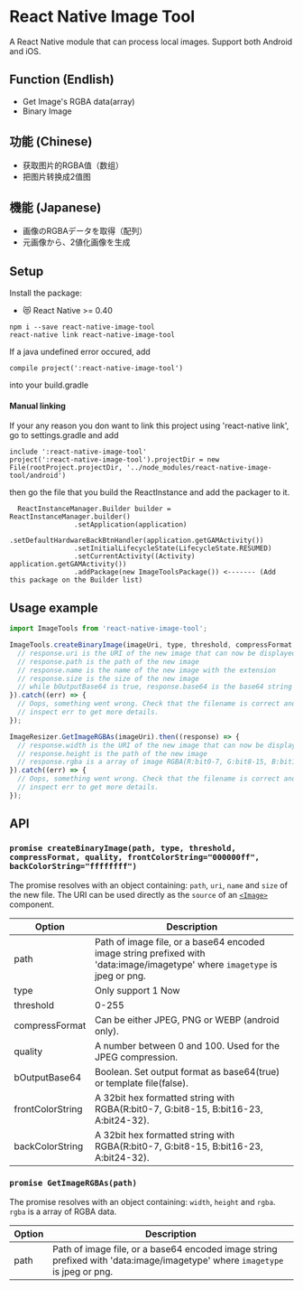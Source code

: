 # React Native Image Tool

A React Native module that can process local images.
Support both Android and iOS.

## Function (Endlish)
- Get Image's RGBA data(array)
- Binary Image

## 功能 (Chinese)
- 获取图片的RGBA值（数组）
- 把图片转换成2值图

## 機能 (Japanese)
- 画像のRGBAデータを取得（配列）
- 元画像から、2値化画像を生成

## Setup

Install the package:

* 😻 React Native >= 0.40
```
npm i --save react-native-image-tool
react-native link react-native-image-tool
```
If a java undefined error occured, add
```
compile project(':react-native-image-tool')
```
into your build.gradle

#### Manual linking
If your any reason you don want to link this project using 'react-native link', go to settings.gradle and add
```
include ':react-native-image-tool'
project(':react-native-image-tool').projectDir = new File(rootProject.projectDir, '../node_modules/react-native-image-tool/android')
```
then go the file that you build the ReactInstance and add the packager to it.

```
  ReactInstanceManager.Builder builder = ReactInstanceManager.builder()
                .setApplication(application)
                .setDefaultHardwareBackBtnHandler(application.getGAMActivity())
                .setInitialLifecycleState(LifecycleState.RESUMED)
                .setCurrentActivity((Activity) application.getGAMActivity())
                .addPackage(new ImageToolsPackage()) <------- (Add this package on the Builder list)
```

## Usage example

```javascript
import ImageTools from 'react-native-image-tool';

ImageTools.createBinaryImage(imageUri, type, threshold, compressFormat, quality, false, frontColorString="000000ff", backColorString="ffffffff").then((response) => {
  // response.uri is the URI of the new image that can now be displayed, uploaded...
  // response.path is the path of the new image
  // response.name is the name of the new image with the extension
  // response.size is the size of the new image
  // while bOutputBase64 is true, response.base64 is the base64 string of the new image
}).catch((err) => {
  // Oops, something went wrong. Check that the filename is correct and
  // inspect err to get more details.
});

ImageResizer.GetImageRGBAs(imageUri).then((response) => {
  // response.width is the URI of the new image that can now be displayed, uploaded...
  // response.height is the path of the new image
  // response.rgba is a array of image RGBA(R:bit0-7, G:bit8-15, B:bit16-23, A:bit24-32)
}).catch((err) => {
  // Oops, something went wrong. Check that the filename is correct and
  // inspect err to get more details.
});
```


## API

### `promise createBinaryImage(path, type, threshold, compressFormat, quality, frontColorString="000000ff", backColorString="ffffffff")`

The promise resolves with an object containing: `path`, `uri`, `name` and `size` of the new file. The URI can be used directly as the `source` of an [`<Image>`](https://facebook.github.io/react-native/docs/image.html) component.

Option | Description
------ | -----------
path | Path of image file, or a base64 encoded image string prefixed with 'data:image/imagetype' where `imagetype` is jpeg or png.
type | Only support 1 Now
threshold | 0-255
compressFormat | Can be either JPEG, PNG or WEBP (android only).
quality | A number between 0 and 100. Used for the JPEG compression.
bOutputBase64 | Boolean. Set output format as base64(true) or template file(false).
frontColorString | A 32bit hex formatted string with RGBA(R:bit0-7, G:bit8-15, B:bit16-23, A:bit24-32).
backColorString | A 32bit hex formatted string with RGBA(R:bit0-7, G:bit8-15, B:bit16-23, A:bit24-32).

### `promise GetImageRGBAs(path)`

The promise resolves with an object containing: `width`, `height` and `rgba`. `rgba` is a array of RGBA data.

Option | Description
------ | -----------
path | Path of image file, or a base64 encoded image string prefixed with 'data:image/imagetype' where `imagetype` is jpeg or png.
